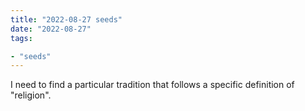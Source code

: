 ```yaml
---
title: "2022-08-27 seeds"
date: "2022-08-27"
tags:

- "seeds"
---
```

I need to find a particular tradition that follows a specific definition of "religion".